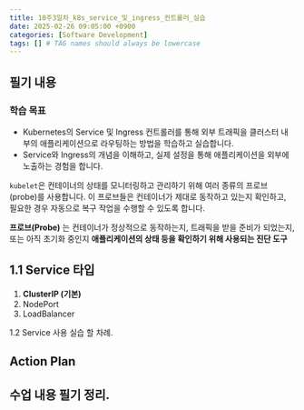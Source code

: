 ```yaml
---
title: 10주3일차_k8s_service_및_ingress_컨트롤러_실습
date: 2025-02-26 09:05:00 +0900
categories: [Software Development]
tags: [] # TAG names should always be lowercase
---
```


## 필기 내용
### 학습 목표
- Kubernetes의 Service 및 Ingress 컨트롤러를 통해 외부 트래픽을 클러스터 내부의 애플리케이션으로 라우팅하는 방법을 학습하고 실습합니다.
- Service와 Ingress의 개념을 이해하고, 실제 설정을 통해 애플리케이션을 외부에 노출하는 경험을 합니다.


`kubelet`은 컨테이너의 상태를 모니터링하고 관리하기 위해 여러 종류의 프로브(probe)를 사용합니다. 이 프로브들은 컨테이너가 제대로 동작하고 있는지 확인하고, 필요한 경우 자동으로 복구 작업을 수행할 수 있도록 합니다. 

**프로브(Probe)** 는 컨테이너가 정상적으로 동작하는지, 트래픽을 받을 준비가 되었는지, 또는 아직 초기화 중인지 **애플리케이션의 상태 등을 확인하기 위해 사용되는 진단 도구**

## **1.1 Service 타입**

1. **ClusterIP (기본)**
2. NodePort
3. LoadBalancer


1.2 Service 사용 실습 할 차례.
## Action Plan

## 수업 내용 필기 정리.

